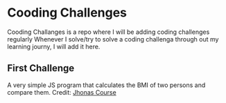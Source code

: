 # Cooding Challenges
Cooding Challanges is a repo where I will be adding coding challenges regularly 
Whenever I solve/try to solve a coding challenga through out my learning journy, I will add it here.

## First Challenge
A very simple JS program that calculates the BMI of two persons and compare them.
Credit: [Jhonas Course](https://www.udemy.com/course/the-complete-javascript-course/)
